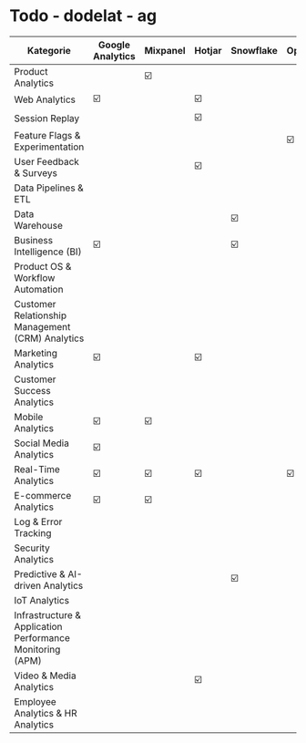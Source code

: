 # Todo - dodelat - ag

| Kategorie                                                 | Google Analytics | Mixpanel | Hotjar | Snowflake | Optimizely | Qualtrics | Fivetran | Salesforce | Matomo | PostHog | Umami |
| --------------------------------------------------------- | ---------------- | -------- | ------ | --------- | ---------- | --------- | -------- | ---------- | ------ | ------- | ----- |
| Product Analytics                                         |                  | ☑️       |        |           |            |           |          |            | ☑️     | ☑️      |       |
| Web Analytics                                             | ☑️               |          | ☑️     |           |            |           |          |            | ☑️     | ☑️      | ☑️    |
| Session Replay                                            |                  |          | ☑️     |           |            |           |          |            |        | ☑️      |       |
| Feature Flags & Experimentation                           |                  |          |        |           | ☑️         |           |          |            |        | ☑️      |       |
| User Feedback & Surveys                                   |                  |          | ☑️     |           |            | ☑️        |          |            |        |         |       |
| Data Pipelines & ETL                                      |                  |          |        |           |            |           | ☑️       |            |        |         |       |
| Data Warehouse                                            |                  |          |        | ☑️        |            |           |          |            |        |         |       |
| Business Intelligence (BI)                                | ☑️               |          |        | ☑️        |            |           |          | ☑️         | ☑️     |         |       |
| Product OS & Workflow Automation                          |                  |          |        |           |            |           |          | ☑️         |        |         |       |
| Customer Relationship Management (CRM) Analytics          |                  |          |        |           |            |           |          | ☑️         |        |         |       |
| Marketing Analytics                                       | ☑️               |          | ☑️     |           |            |           |          | ☑️         | ☑️     | ☑️      |       |
| Customer Success Analytics                                |                  |          |        |           |            |           |          | ☑️         |        |         |       |
| Mobile Analytics                                          | ☑️               | ☑️       |        |           |            |           |          |            | ☑️     | ☑️      |       |
| Social Media Analytics                                    | ☑️               |          |        |           |            |           |          | ☑️         |        |         |       |
| Real-Time Analytics                                       | ☑️               | ☑️       | ☑️     |           | ☑️         |           |          |            | ☑️     | ☑️      | ☑️    |
| E-commerce Analytics                                      | ☑️               | ☑️       |        |           |            |           |          | ☑️         |        |         |       |
| Log & Error Tracking                                      |                  |          |        |           |            |           |          |            |        | ☑️      |       |
| Security Analytics                                        |                  |          |        |           |            |           |          | ☑️         |        |         |       |
| Predictive & AI-driven Analytics                          |                  |          |        | ☑️        |            |           |          | ☑️         |        |         |       |
| IoT Analytics                                             |                  |          |        |           |            |           |          |            |        |         |       |
| Infrastructure & Application Performance Monitoring (APM) |                  |          |        |           |            |           |          |            |        |         |       |
| Video & Media Analytics                                   |                  |          | ☑️     |           |            |           |          |            |        |         |       |
| Employee Analytics & HR Analytics                         |                  |          |        |           |            |           |          | ☑️         |        |         |       |
